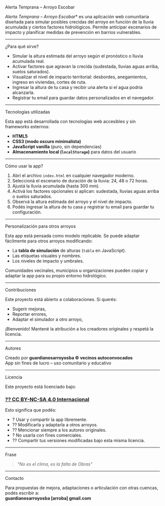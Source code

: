 Alerta Temprana – Arroyo Escobar

*Alerta Temprana – Arroyo Escobar** es una aplicación web comunitaria diseñada para simular posibles crecidas del arroyo en función de la lluvia acumulada y ciertos factores hidrológicos. Permite anticipar escenarios de impacto y planificar medidas de prevención en barrios vulnerables.

---

¿Para qué sirve?

- Simular la altura estimada del arroyo según el pronóstico o lluvia acumulada real.
- Activar factores que agravan la crecida (sudestada, lluvias aguas arriba, suelos saturados).
- Visualizar el nivel de impacto territorial: desbordes, anegamientos, ingreso en viviendas, cortes de ruta.
- Ingresar la altura de tu casa y recibir una alerta si el agua podría alcanzarla.
- Registrar tu email para guardar datos personalizados en el navegador.

---

Tecnologías utilizadas

Esta app está desarrollada con tecnologías web accesibles y sin frameworks externos:

- **HTML5**  
- **CSS3 (modo oscuro minimalista)**  
- **JavaScript vanilla** (puro, sin dependencias)  
- **Almacenamiento local (`localStorage`)** para datos del usuario

---

Cómo usar la app?

1. Abrí el archivo `index.html` en cualquier navegador moderno.
2. Seleccioná el escenario de duración de la lluvia: 24, 48 o 72 horas.
3. Ajustá la lluvia acumulada (hasta 300 mm).
4. Activá los factores opcionales si aplican: sudestada, lluvias aguas arriba o suelos saturados.
5. Observá la altura estimada del arroyo y el nivel de impacto.
6. Podés ingresar la altura de tu casa y registrar tu email para guardar tu configuración.

---

Personalización para otros arroyos

Esta app está pensada como modelo replicable. Se puede adaptar fácilmente para otros arroyos modificando:

- La **tabla de simulación** de alturas (`tabla` en JavaScript).
- Las etiquetas visuales y nombres.
- Los niveles de impacto y umbrales.

Comunidades vecinales, municipios u organizaciones pueden copiar y adaptar la app para su propio entorno hidrológico.

---

Contribuciones

Este proyecto está abierto a colaboraciones. Si querés:

- Sugerir mejoras,
- Reportar errores,
- Adaptar el simulador a otro arroyo,

¡Bienvenido! Mantené la atribución a los creadores originales y respetá la licencia.

---

Autores

Creado por **guardianesarroyosba © vecinos autoconvocados**  
App sin fines de lucro – uso comunitario y educativo

---

Licencia

Este proyecto está licenciado bajo:

### [?? CC BY-NC-SA 4.0 Internacional](https://creativecommons.org/licenses/by-nc-sa/4.0/deed.es)

Esto significa que podés:

- ? Usar y compartir la app libremente.  
- ?? Modificarla y adaptarla a otros arroyos.  
- ?? Mencionar siempre a los autores originales.  
- ? No usarla con fines comerciales.  
- ?? Compartir tus versiones modificadas bajo esta misma licencia.

---
Frase 

> *"No es el clima, es la falta de Obras"*

---

Contacto

Para propuestas de mejora, adaptaciones o articulación con otras cuencas, podés escribir a:  
**guardianesarroyosba [arroba] gmail.com**
